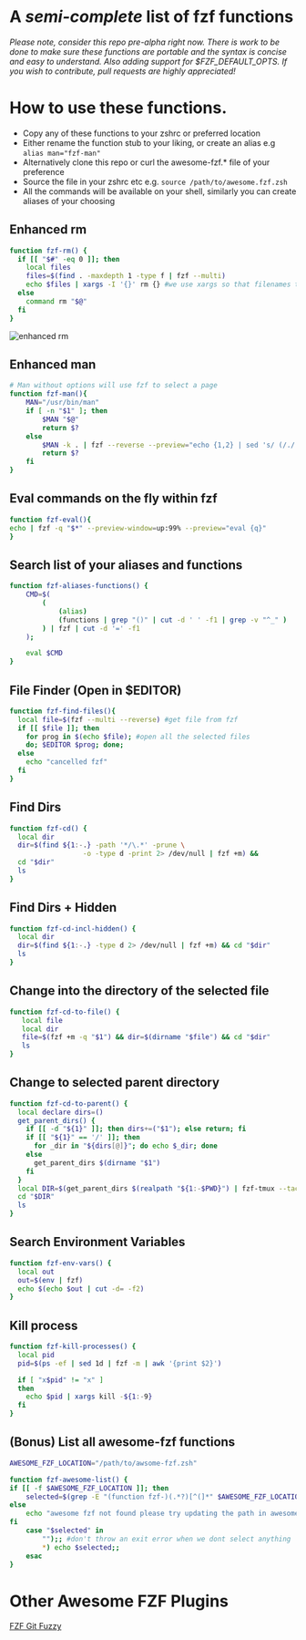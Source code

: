 # A *semi-complete* list of fzf functions

*Please note, consider this repo pre-alpha right now.*
*There is work to be done to make sure these functions are portable and the syntax is concise and easy to understand. Also adding support for $FZF_DEFAULT_OPTS.*
*If you wish to contribute, pull requests are highly appreciated!*


[//]: # (NOTE FOR CONTRIBUTERS, you can make a gif of screen recording with below site)
[//]: # (https://ezgif.com/video-to-gif)
[//]: # (And then upload it here to be hosted permanently)
[//]: # (https://imgbb.com/)


# How to use these functions.

- Copy any of these functions to your zshrc or preferred location
- Either rename the function stub to your liking, or create an alias e.g
    `alias man="fzf-man"`
- Alternatively clone this repo or curl the awesome-fzf.\* file of your preference
- Source the file in your zshrc etc e.g. `source /path/to/awesome.fzf.zsh`
- All the commands will be available on your shell, similarly you can create aliases of your choosing


## Enhanced rm
```bash
function fzf-rm() {
  if [[ "$#" -eq 0 ]]; then
    local files
    files=$(find . -maxdepth 1 -type f | fzf --multi)
    echo $files | xargs -I '{}' rm {} #we use xargs so that filenames to capture filenames with spaces in them properly
  else
    command rm "$@"
  fi
}
```
![enhanced rm](https://i.ibb.co/n04XVWF/ezgif-1-9930c7cd8903.gif)


## Enhanced man
```bash
# Man without options will use fzf to select a page
function fzf-man(){
	MAN="/usr/bin/man"
	if [ -n "$1" ]; then
		$MAN "$@"
		return $?
	else
		$MAN -k . | fzf --reverse --preview="echo {1,2} | sed 's/ (/./' | sed -E 's/\)\s*$//' | xargs $MAN" | awk '{print $1 "." $2}' | tr -d '()' | xargs -r $MAN
		return $?
	fi
}
```


## Eval commands on the fly within fzf
```bash
function fzf-eval(){
echo | fzf -q "$*" --preview-window=up:99% --preview="eval {q}"
}
```

## Search list of your aliases and functions
```bash
function fzf-aliases-functions() {
    CMD=$(
        (
            (alias)
            (functions | grep "()" | cut -d ' ' -f1 | grep -v "^_" )
        ) | fzf | cut -d '=' -f1
    );

    eval $CMD
}
```


## File Finder (Open in $EDITOR)
```bash
function fzf-find-files(){
  local file=$(fzf --multi --reverse) #get file from fzf
  if [[ $file ]]; then
    for prog in $(echo $file); #open all the selected files
    do; $EDITOR $prog; done;
  else
    echo "cancelled fzf"
  fi
}
```


## Find Dirs
```bash
function fzf-cd() {
  local dir
  dir=$(find ${1:-.} -path '*/\.*' -prune \
                  -o -type d -print 2> /dev/null | fzf +m) &&
  cd "$dir"
  ls
}
```

## Find Dirs + Hidden
```bash
function fzf-cd-incl-hidden() {
  local dir
  dir=$(find ${1:-.} -type d 2> /dev/null | fzf +m) && cd "$dir"
  ls
}
```

## Change into the directory of the selected file
```bash
function fzf-cd-to-file() {
   local file
   local dir
   file=$(fzf +m -q "$1") && dir=$(dirname "$file") && cd "$dir"
   ls
}
```

## Change to selected parent directory
```bash
function fzf-cd-to-parent() {
  local declare dirs=()
  get_parent_dirs() {
    if [[ -d "${1}" ]]; then dirs+=("$1"); else return; fi
    if [[ "${1}" == '/' ]]; then
      for _dir in "${dirs[@]}"; do echo $_dir; done
    else
      get_parent_dirs $(dirname "$1")
    fi
  }
  local DIR=$(get_parent_dirs $(realpath "${1:-$PWD}") | fzf-tmux --tac)
  cd "$DIR"
  ls
}
```

## Search Environment Variables
```bash
function fzf-env-vars() {
  local out
  out=$(env | fzf)
  echo $(echo $out | cut -d= -f2)
}
```


## Kill process
```bash
function fzf-kill-processes() {
  local pid
  pid=$(ps -ef | sed 1d | fzf -m | awk '{print $2}')

  if [ "x$pid" != "x" ]
  then
    echo $pid | xargs kill -${1:-9}
  fi
}
```


## (Bonus) List all awesome-fzf functions
```bash
AWESOME_FZF_LOCATION="/path/to/awsome-fzf.zsh"

function fzf-awesome-list() {
if [[ -f $AWESOME_FZF_LOCATION ]]; then
    selected=$(grep -E "(function fzf-)(.*?)[^(]*" $AWESOME_FZF_LOCATION | sed -e "s/function fzf-//" | sed -e "s/() {//" | fzf --reverse --prompt="awesome fzf functions")
else
    echo "awesome fzf not found please try updating the path in awesome-fzf.zsh"
fi
    case "$selected" in
        "");; #don't throw an exit error when we dont select anything
        *) echo $selected;;
    esac
}
```

# Other Awesome FZF Plugins

[FZF Git Fuzzy](https://github.com/bigH/git-fuzzy)
